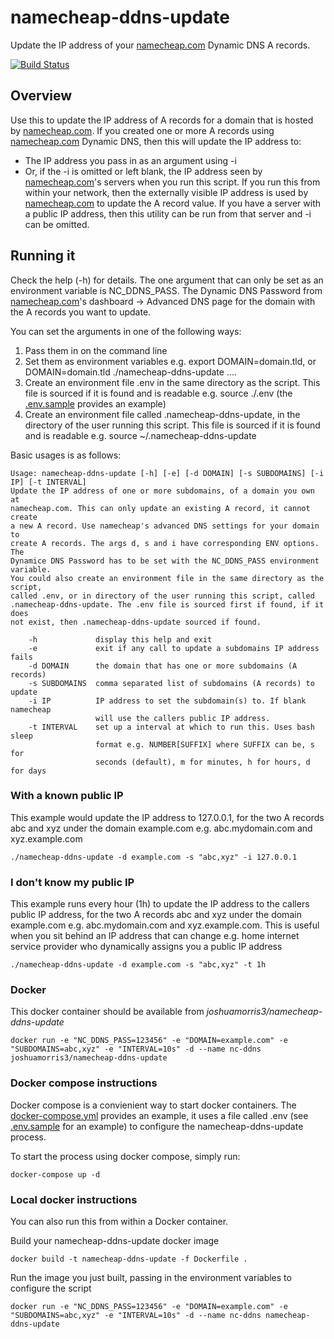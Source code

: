 # namecheap-ddns-update
Update the IP address of your [namecheap.com](namecheap.com) Dynamic DNS A records.

[![Build Status](https://travis-ci.org/joshuamorris3/namecheap-ddns-update.svg?branch=master)](https://travis-ci.org/joshuamorris3/namecheap-ddns-update)

## Overview
Use this to update the IP address of A records for a domain that is hosted by [namecheap.com](namecheap.com). If you created one or more A records using [namecheap.com](namecheap.com) Dynamic DNS, then this will update the IP address to:
* The IP address you pass in as an argument using -i
* Or, if the -i is omitted or left blank, the IP address seen by [namecheap.com](namecheap.com)'s servers when you run this script. If you run this from within your network, then the externally visible IP address is used by [namecheap.com](namecheap.com) to update the A record value. If you have a server with a public IP address, then this utility can be run from that server and -i can be omitted.

## Running it

Check the help (-h) for details. The one argument that can only be set as an environment variable is NC_DDNS_PASS. The Dynamic DNS Password from [namecheap.com](namecheap.com)'s dashboard -> Advanced DNS page for the domain with the A records you want to update.

You can set the arguments in one of the following ways:

1. Pass them in on the command line
2. Set them as environment variables e.g. export DOMAIN=domain.tld, or DOMAIN=domain.tld ./namecheap-ddns-update ....
3. Create an environment file .env in the same directory as the script. This file is sourced if it is found and is readable e.g. source ./.env (the [.env.sample](.env.sample) provides an example)
4. Create an environment file called .namecheap-ddns-update, in the directory of the user running this script. This file is sourced if it is found and is readable e.g. source ~/.namecheap-ddns-update

Basic usages is as follows:
```
Usage: namecheap-ddns-update [-h] [-e] [-d DOMAIN] [-s SUBDOMAINS] [-i IP] [-t INTERVAL]
Update the IP address of one or more subdomains, of a domain you own at
namecheap.com. This can only update an existing A record, it cannot create
a new A record. Use namecheap's advanced DNS settings for your domain to
create A records. The args d, s and i have corresponding ENV options. The
Dynamice DNS Password has to be set with the NC_DDNS_PASS environment variable.
You could also create an environment file in the same directory as the script,
called .env, or in directory of the user running this script, called
.namecheap-ddns-update. The .env file is sourced first if found, if it does
not exist, then .namecheap-ddns-update sourced if found.

    -h             display this help and exit
    -e             exit if any call to update a subdomains IP address fails
    -d DOMAIN      the domain that has one or more subdomains (A records)
    -s SUBDOMAINS  comma separated list of subdomains (A records) to update
    -i IP          IP address to set the subdomain(s) to. If blank namecheap
                   will use the callers public IP address.
    -t INTERVAL    set up a interval at which to run this. Uses bash sleep
                   format e.g. NUMBER[SUFFIX] where SUFFIX can be, s for
                   seconds (default), m for minutes, h for hours, d for days
```

### With a known public IP
This example would update the IP address to 127.0.0.1, for the two A records abc and xyz under the domain example.com e.g. abc.mydomain.com and xyz.example.com
```
./namecheap-ddns-update -d example.com -s "abc,xyz" -i 127.0.0.1
```
### I don't know my public IP
This example runs every hour (1h) to update the IP address to the callers public IP address, for the two A records abc and xyz under the domain example.com e.g. abc.mydomain.com and xyz.example.com. This is useful when you sit behind an IP address that can change e.g. home internet service provider who dynamically assigns you a public IP address
```
./namecheap-ddns-update -d example.com -s "abc,xyz" -t 1h
```

### Docker

This docker container should be available from _joshuamorris3/namecheap-ddns-update_

```
docker run -e "NC_DDNS_PASS=123456" -e "DOMAIN=example.com" -e "SUBDOMAINS=abc,xyz" -e "INTERVAL=10s" -d --name nc-ddns joshuamorris3/namecheap-ddns-update
```

### Docker compose instructions

Docker compose is a convienient way to start docker containers. The [docker-compose.yml](docker-compose.yml) provides an example, it uses a file called .env (see [.env.sample](.env.sample) for an example) to configure the namecheap-ddns-update process.

To start the process using docker compose, simply run:
```
docker-compose up -d
```

### Local docker instructions

You can also run this from within a Docker container.

Build your namecheap-ddns-update docker image
```
docker build -t namecheap-ddns-update -f Dockerfile .
```

Run the image you just built, passing in the environment variables to configure the script
```
docker run -e "NC_DDNS_PASS=123456" -e "DOMAIN=example.com" -e "SUBDOMAINS=abc,xyz" -e "INTERVAL=10s" -d --name nc-ddns namecheap-ddns-update
```
